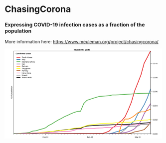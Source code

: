 # ChasingCorona

### Expressing COVID-19 infection cases as a fraction of the population

More information here: https://www.meuleman.org/project/chasingcorona/

![perc. of population confirmed](https://raw.githubusercontent.com/meuleman/ChasingCorona/master/percentage_population_confirmed_top9_min50_latest.png "% of per-country population that are confirmed cases")


